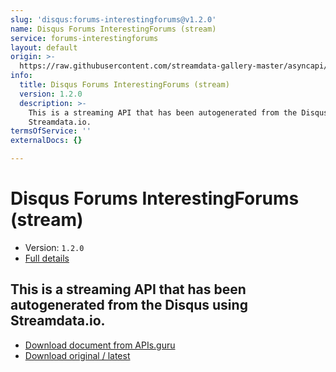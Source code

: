 ```yaml
---
slug: 'disqus:forums-interestingforums@v1.2.0'
name: Disqus Forums InterestingForums (stream)
service: forums-interestingforums
layout: default
origin: >-
  https://raw.githubusercontent.com/streamdata-gallery-master/asyncapi/master/_listings/disqus/disqus-forums-interestingforums-stream-async.md
info:
  title: Disqus Forums InterestingForums (stream)
  version: 1.2.0
  description: >-
    This is a streaming API that has been autogenerated from the Disqus using
    Streamdata.io.
termsOfService: ''
externalDocs: {}

---
```

# Disqus Forums InterestingForums (stream)

* Version: `1.2.0`
* [Full details](../html/disqus:forums-interestingforums@v1.2.0.html)



## This is a streaming API that has been autogenerated from the Disqus using Streamdata.io.



* [Download document from APIs.guru](https://raw.githubusercontent.com/APIs-guru/asyncapi-directory/master/docs/APIs/disqus%3Aforums-interestingforums%40v1.2.0.yaml)
* [Download original / latest](https://raw.githubusercontent.com/streamdata-gallery-master/asyncapi/master/_listings/disqus/disqus-forums-interestingforums-stream-async.md)

<script type="application/ld+json">
{
  "@context": "http://schema.org/",
  "@type": "WebAPI",
  "description": "This is a streaming API that has been autogenerated from the Disqus using Streamdata.io.",
  "documentation": "",

  "name": "Disqus Forums InterestingForums (stream)"
}
</script>
